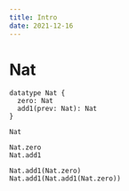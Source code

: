 ```yaml
---
title: Intro
date: 2021-12-16
---
```


# Nat

``` cicada
datatype Nat {
  zero: Nat
  add1(prev: Nat): Nat
}
```

``` cicada
Nat

Nat.zero
Nat.add1

Nat.add1(Nat.zero)
Nat.add1(Nat.add1(Nat.zero))
```
